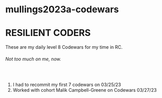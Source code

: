 # mullings2023a-codewars
RESILIENT CODERS
=======
<p>
  These are my daily level 8 Codewars for my time in RC.<br>
  <div> </div>
  <h6><em>Not too much on me, now.</em></h6><br>
</p>

<ol>
  <li>I had to recommit my first 7 codewars on 03/25/23<br></li>
  <li>Worked with cohort Malik Campbell-Greene on Codewars 03/27/23<br></li>
</ol>
